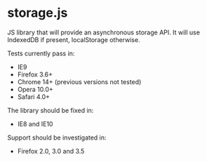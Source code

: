 storage.js
==========

JS library that will provide an asynchronous storage API.
It will use IndexedDB if present, localStorage otherwise.

Tests currently pass in:
 * IE9
 * Firefox 3.6+
 * Chrome 14+ (previous versions not tested)
 * Opera 10.0+
 * Safari 4.0+

The library should be fixed in:
 * IE8 and IE10

Support should be investigated in:
 * Firefox 2.0, 3.0 and 3.5
